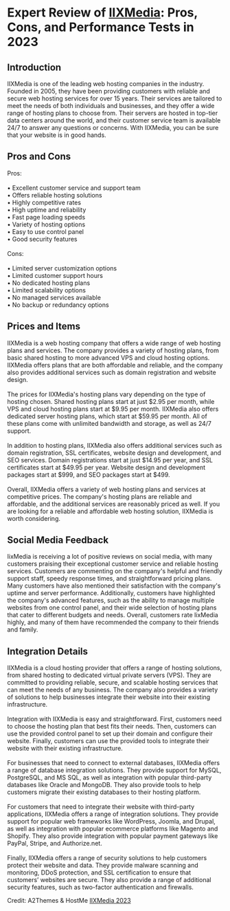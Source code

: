 <h1>Expert Review of <a href="https://a2themes.com/iixmedia-reviews">IIXMedia</a>: Pros, Cons, and Performance Tests in 2023</h1>
<h2>Introduction</h2>
IIXMedia is one of the leading web hosting companies in the industry. Founded in 2005, they have been providing customers with reliable and secure web hosting services for over 15 years. Their services are tailored to meet the needs of both individuals and businesses, and they offer a wide range of hosting plans to choose from. Their servers are hosted in top-tier data centers around the world, and their customer service team is available 24/7 to answer any questions or concerns. With IIXMedia, you can be sure that your website is in good hands.
<h2>Pros and Cons</h2>
Pros:<br><br>• Excellent customer service and support team<br>• Offers reliable hosting solutions<br>• Highly competitive rates<br>• High uptime and reliability<br>• Fast page loading speeds<br>• Variety of hosting options<br>• Easy to use control panel<br>• Good security features<br><br>Cons:<br><br>• Limited server customization options<br>• Limited customer support hours<br>• No dedicated hosting plans<br>• Limited scalability options<br>• No managed services available<br>• No backup or redundancy options
<h2>Prices and Items</h2>
IIXMedia is a web hosting company that offers a wide range of web hosting plans and services. The company provides a variety of hosting plans, from basic shared hosting to more advanced VPS and cloud hosting options. IIXMedia offers plans that are both affordable and reliable, and the company also provides additional services such as domain registration and website design.<br><br>The prices for IIXMedia's hosting plans vary depending on the type of hosting chosen. Shared hosting plans start at just $2.95 per month, while VPS and cloud hosting plans start at $9.95 per month. IIXMedia also offers dedicated server hosting plans, which start at $59.95 per month. All of these plans come with unlimited bandwidth and storage, as well as 24/7 support.<br><br>In addition to hosting plans, IIXMedia also offers additional services such as domain registration, SSL certificates, website design and development, and SEO services. Domain registrations start at just $14.95 per year, and SSL certificates start at $49.95 per year. Website design and development packages start at $999, and SEO packages start at $499.<br><br>Overall, IIXMedia offers a variety of web hosting plans and services at competitive prices. The company's hosting plans are reliable and affordable, and the additional services are reasonably priced as well. If you are looking for a reliable and affordable web hosting solution, IIXMedia is worth considering.
<h2>Social Media Feedback</h2>
IixMedia is receiving a lot of positive reviews on social media, with many customers praising their exceptional customer service and reliable hosting services. Customers are commenting on the company's helpful and friendly support staff, speedy response times, and straightforward pricing plans. Many customers have also mentioned their satisfaction with the company's uptime and server performance. Additionally, customers have highlighted the company's advanced features, such as the ability to manage multiple websites from one control panel, and their wide selection of hosting plans that cater to different budgets and needs. Overall, customers rate IixMedia highly, and many of them have recommended the company to their friends and family.
<h2>Integration Details</h2>
IIXMedia is a cloud hosting provider that offers a range of hosting solutions, from shared hosting to dedicated virtual private servers (VPS). They are committed to providing reliable, secure, and scalable hosting services that can meet the needs of any business. The company also provides a variety of solutions to help businesses integrate their website into their existing infrastructure.<br><br>Integration with IIXMedia is easy and straightforward. First, customers need to choose the hosting plan that best fits their needs. Then, customers can use the provided control panel to set up their domain and configure their website. Finally, customers can use the provided tools to integrate their website with their existing infrastructure.<br><br>For businesses that need to connect to external databases, IIXMedia offers a range of database integration solutions. They provide support for MySQL, PostgreSQL, and MS SQL, as well as integration with popular third-party databases like Oracle and MongoDB. They also provide tools to help customers migrate their existing databases to their hosting platform.<br><br>For customers that need to integrate their website with third-party applications, IIXMedia offers a range of integration solutions. They provide support for popular web frameworks like WordPress, Joomla, and Drupal, as well as integration with popular ecommerce platforms like Magento and Shopify. They also provide integration with popular payment gateways like PayPal, Stripe, and Authorize.net.<br><br>Finally, IIXMedia offers a range of security solutions to help customers protect their website and data. They provide malware scanning and monitoring, DDoS protection, and SSL certification to ensure that customers’ websites are secure. They also provide a range of additional security features, such as two-factor authentication and firewalls.
<p>Credit: A2Themes & HostMe <a href="https://a2themes.com/iixmedia-reviews">IIXMedia 2023</a></p>